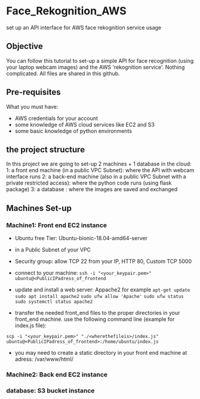 # Face_Rekognition_AWS
set up an API interface for AWS face rekognition service usage

## Objective
You can follow this tutorial to set-up a simple API for face recognition (using your laptop webcam images) and the AWS 'rekognition service'. 
Nothing complicated. All files are shared in this github.

## Pre-requisites
What you must have:
- AWS credentials for your account
- some knowledge of AWS cloud services like EC2 and S3
- some basic knowledge of python environments

## the project structure
In this project we are going to set-up 2 machines + 1 database in the cloud:
1: a front end machine (in a public VPC Subnet): where the API with webcam interface runs
2: a back-end machine (also in a public VPC Subnet with a private restricted access): where the python code runs (using flask package)
3: a database : where the images are saved and exchanged

## Machines Set-up
### Machine1: Front end EC2 instance
- Ubuntu free Tier: Ubuntu-bionic-18.04-amd64-server
- in a Public Subnet of your VPC
- Security group: allow TCP 22 from your IP, HTTP 80, Custom TCP 5000
- connect to your machine:
`ssh -i "<your_keypair.pem>" ubuntu@<PublicIPadress_of_frontend`

- update and install a web server: Appache2 for example
`apt-get update`
`sudo apt install apache2`
`sudo ufw allow 'Apache'`
`sudo ufw status`
`sudo systemctl status apache2`

- transfer the needed front_end files to the proper directories in your front_end machine.
use the following command line (example for index.js file):

`scp -i "<your_keypair.pem>" "./<wherethefileis>/index.js" ubuntu@<PublicIPadress_of_frontend>:/home/ubuntu/index.js`

- you may need to create a static directory in your front end machine at adress: /var/www/html/




### Machine2: Back end EC2 instance
### database: S3 bucket instance
